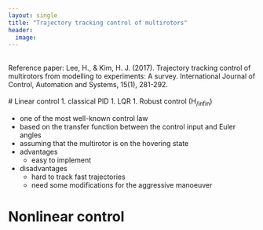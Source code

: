 ```yaml
---
layout: single
title: "Trajectory tracking control of multirotors"
header:
  image: 
---
```

<br>
Reference paper: Lee, H., & Kim, H. J. (2017). Trajectory tracking control of multirotors from modelling to experiments: A survey. International Journal of Control, Automation and Systems, 15(1), 281-292. 
<br>
<br>
# Linear control
1. classical PID
1. LQR
1. Robust control (H<sub>/infin</sub>)

  - one of the most well-known control law <br>
  - based on the transfer function between the control input and Euler angles <br>
  - assuming that the multirotor is on the hovering state <br>
- advantages
  - easy to implement
- disadvantages
  - hard to track fast trajectories
  - need some modifications for the aggressive manoeuver
      

# Nonlinear control
